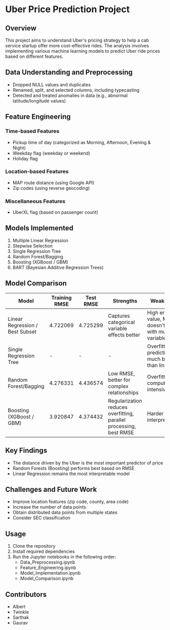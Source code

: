 # Uber Price Prediction Project

## Overview

This project aims to understand Uber's pricing strategy to help a cab service startup offer more cost-effective rides. The analysis involves implementing various machine learning models to predict Uber ride prices based on different features.

## Data Understanding and Preprocessing

- Dropped NULL values and duplicates
- Renamed, split, and selected columns, including typecasting
- Detected and treated anomalies in data (e.g., abnormal latitude/longitude values)

## Feature Engineering

### Time-based Features
- Pickup time of day (categorized as Morning, Afternoon, Evening & Night)
- Weekday flag (weekday or weekend)
- Holiday flag

### Location-based Features
- MAP route distance (using Google API)
- Zip codes (using reverse geocoding)

### Miscellaneous Features
- UberXL flag (based on passenger count)

## Models Implemented

1. Multiple Linear Regression
2. Stepwise Selection
3. Single Regression Tree
4. Random Forest/Bagging
5. Boosting (XGBoost / GBM)
6. BART (Bayesian Additive Regression Trees)

## Model Comparison

| Model | Training RMSE | Test RMSE | Strengths | Weaknesses |
|-------|---------------|-----------|-----------|------------|
| Linear Regression / Best Subset | 4.722069 | 4.725299 | Captures categorical variable effects better | High error value, MSE doesn't reduce with multiple variables |
| Single Regression Tree | - | - | - | Overfitting, predictions not much better than linear |
| Random Forest/Bagging | 4.276331 | 4.436574 | Low RMSE, better for complex relationships | Overfitting, computationally intensive |
| Boosting (XGBoost / GBM) | 3.920847 | 4.374432 | Regularization reduces overfitting, parallel processing, best RMSE | Harder to interpret |

## Key Findings

- The distance driven by the Uber is the most important predictor of price
- Random Forests (Boosting) performs best based on RMSE
- Linear Regression remains the most interpretable model

## Challenges and Future Work

- Improve location features (zip code, county, area code)
- Increase the number of data points
- Obtain distributed data points from multiple states
- Consider SEC classification

## Usage

1. Clone the repository
2. Install required dependencies
3. Run the Jupyter notebooks in the following order:
   - Data_Preprocessing.ipynb
   - Feature_Engineering.ipynb
   - Model_Implementation.ipynb
   - Model_Comparison.ipynb

## Contributors

- Albert
- Twinkle
- Sarthak
- Gaurav 
